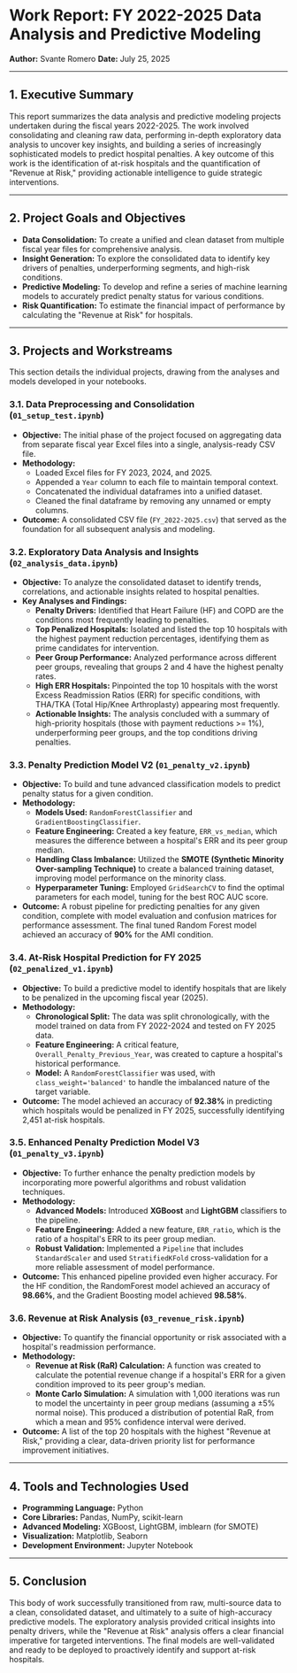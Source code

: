 # Work Report: FY 2022-2025 Data Analysis and Predictive Modeling

**Author:** Svante Romero
**Date:** July 25, 2025

---

## 1. Executive Summary

This report summarizes the data analysis and predictive modeling projects undertaken during the fiscal years 2022-2025. The work involved consolidating and cleaning raw data, performing in-depth exploratory data analysis to uncover key insights, and building a series of increasingly sophisticated models to predict hospital penalties. A key outcome of this work is the identification of at-risk hospitals and the quantification of "Revenue at Risk," providing actionable intelligence to guide strategic interventions.

---

## 2. Project Goals and Objectives

* **Data Consolidation:** To create a unified and clean dataset from multiple fiscal year files for comprehensive analysis.
* **Insight Generation:** To explore the consolidated data to identify key drivers of penalties, underperforming segments, and high-risk conditions.
* **Predictive Modeling:** To develop and refine a series of machine learning models to accurately predict penalty status for various conditions.
* **Risk Quantification:** To estimate the financial impact of performance by calculating the "Revenue at Risk" for hospitals.

---

## 3. Projects and Workstreams

This section details the individual projects, drawing from the analyses and models developed in your notebooks.

### 3.1. Data Preprocessing and Consolidation (`01_setup_test.ipynb`)

* **Objective:** The initial phase of the project focused on aggregating data from separate fiscal year Excel files into a single, analysis-ready CSV file.
* **Methodology:**
    * Loaded Excel files for FY 2023, 2024, and 2025.
    * Appended a `Year` column to each file to maintain temporal context.
    * Concatenated the individual dataframes into a unified dataset.
    * Cleaned the final dataframe by removing any unnamed or empty columns.
* **Outcome:** A consolidated CSV file (`FY_2022-2025.csv`) that served as the foundation for all subsequent analysis and modeling.

### 3.2. Exploratory Data Analysis and Insights (`02_analysis_data.ipynb`)

* **Objective:** To analyze the consolidated dataset to identify trends, correlations, and actionable insights related to hospital penalties.
* **Key Analyses and Findings:**
    * **Penalty Drivers:** Identified that Heart Failure (HF) and COPD are the conditions most frequently leading to penalties.
    * **Top Penalized Hospitals:** Isolated and listed the top 10 hospitals with the highest payment reduction percentages, identifying them as prime candidates for intervention.
    * **Peer Group Performance:** Analyzed performance across different peer groups, revealing that groups 2 and 4 have the highest penalty rates.
    * **High ERR Hospitals:** Pinpointed the top 10 hospitals with the worst Excess Readmission Ratios (ERR) for specific conditions, with THA/TKA (Total Hip/Knee Arthroplasty) appearing most frequently.
    * **Actionable Insights:** The analysis concluded with a summary of high-priority hospitals (those with payment reductions >= 1%), underperforming peer groups, and the top conditions driving penalties.

### 3.3. Penalty Prediction Model V2 (`01_penalty_v2.ipynb`)

* **Objective:** To build and tune advanced classification models to predict penalty status for a given condition.
* **Methodology:**
    * **Models Used:** `RandomForestClassifier` and `GradientBoostingClassifier`.
    * **Feature Engineering:** Created a key feature, `ERR_vs_median`, which measures the difference between a hospital's ERR and its peer group median.
    * **Handling Class Imbalance:** Utilized the **SMOTE (Synthetic Minority Over-sampling Technique)** to create a balanced training dataset, improving model performance on the minority class.
    * **Hyperparameter Tuning:** Employed `GridSearchCV` to find the optimal parameters for each model, tuning for the best ROC AUC score.
* **Outcome:** A robust pipeline for predicting penalties for any given condition, complete with model evaluation and confusion matrices for performance assessment. The final tuned Random Forest model achieved an accuracy of **90%** for the AMI condition.

### 3.4. At-Risk Hospital Prediction for FY 2025 (`02_penalized_v1.ipynb`)

* **Objective:** To build a predictive model to identify hospitals that are likely to be penalized in the upcoming fiscal year (2025).
* **Methodology:**
    * **Chronological Split:** The data was split chronologically, with the model trained on data from FY 2022-2024 and tested on FY 2025 data.
    * **Feature Engineering:** A critical feature, `Overall_Penalty_Previous_Year`, was created to capture a hospital's historical performance.
    * **Model:** A `RandomForestClassifier` was used, with `class_weight='balanced'` to handle the imbalanced nature of the target variable.
* **Outcome:** The model achieved an accuracy of **92.38%** in predicting which hospitals would be penalized in FY 2025, successfully identifying 2,451 at-risk hospitals.

### 3.5. Enhanced Penalty Prediction Model V3 (`01_penalty_v3.ipynb`)

* **Objective:** To further enhance the penalty prediction models by incorporating more powerful algorithms and robust validation techniques.
* **Methodology:**
    * **Advanced Models:** Introduced **XGBoost** and **LightGBM** classifiers to the pipeline.
    * **Feature Engineering:** Added a new feature, `ERR_ratio`, which is the ratio of a hospital's ERR to its peer group median.
    * **Robust Validation:** Implemented a `Pipeline` that includes `StandardScaler` and used `StratifiedKFold` cross-validation for a more reliable assessment of model performance.
* **Outcome:** This enhanced pipeline provided even higher accuracy. For the HF condition, the RandomForest model achieved an accuracy of **98.66%**, and the Gradient Boosting model achieved **98.58%**.

### 3.6. Revenue at Risk Analysis (`03_revenue_risk.ipynb`)

* **Objective:** To quantify the financial opportunity or risk associated with a hospital's readmission performance.
* **Methodology:**
    * **Revenue at Risk (RaR) Calculation:** A function was created to calculate the potential revenue change if a hospital's ERR for a given condition improved to its peer group's median.
    * **Monte Carlo Simulation:** A simulation with 1,000 iterations was run to model the uncertainty in peer group medians (assuming a ±5% normal noise). This produced a distribution of potential RaR, from which a mean and 95% confidence interval were derived.
* **Outcome:** A list of the top 20 hospitals with the highest "Revenue at Risk," providing a clear, data-driven priority list for performance improvement initiatives.

---

## 4. Tools and Technologies Used

* **Programming Language:** Python
* **Core Libraries:** Pandas, NumPy, scikit-learn
* **Advanced Modeling:** XGBoost, LightGBM, imblearn (for SMOTE)
* **Visualization:** Matplotlib, Seaborn
* **Development Environment:** Jupyter Notebook

---

## 5. Conclusion

This body of work successfully transitioned from raw, multi-source data to a clean, consolidated dataset, and ultimately to a suite of high-accuracy predictive models. The exploratory analysis provided critical insights into penalty drivers, while the "Revenue at Risk" analysis offers a clear financial imperative for targeted interventions. The final models are well-validated and ready to be deployed to proactively identify and support at-risk hospitals.